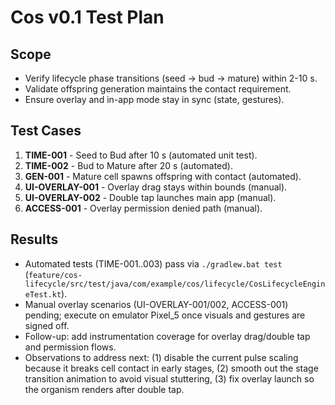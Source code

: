 # Cos v0.1 Test Plan

## Scope
- Verify lifecycle phase transitions (seed -> bud -> mature) within 2-10 s.
- Validate offspring generation maintains the contact requirement.
- Ensure overlay and in-app mode stay in sync (state, gestures).

## Test Cases
1. **TIME-001** - Seed to Bud after 10 s (automated unit test).
2. **TIME-002** - Bud to Mature after 20 s (automated).
3. **GEN-001** - Mature cell spawns offspring with contact (automated).
4. **UI-OVERLAY-001** - Overlay drag stays within bounds (manual).
5. **UI-OVERLAY-002** - Double tap launches main app (manual).
6. **ACCESS-001** - Overlay permission denied path (manual).

## Results
- Automated tests (TIME-001..003) pass via `./gradlew.bat test` (`feature/cos-lifecycle/src/test/java/com/example/cos/lifecycle/CosLifecycleEngineTest.kt`).
- Manual overlay scenarios (UI-OVERLAY-001/002, ACCESS-001) pending; execute on emulator Pixel_5 once visuals and gestures are signed off.
- Follow-up: add instrumentation coverage for overlay drag/double tap and permission flows.
- Observations to address next: (1) disable the current pulse scaling because it breaks cell contact in early stages, (2) smooth out the stage transition animation to avoid visual stuttering, (3) fix overlay launch so the organism renders after double tap.
